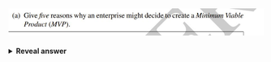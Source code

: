 ## <img src="../../../../../media/paste-e121539c9ca9015a57eb76eb41155b5c1b613750.jpg">
<details>
<summary><b>Reveal answer</b></summary>
<img src="../../../../../media/paste-9e174e4d6c40818f063d3eadadce11c6db18f9a7.jpg">
</details>
